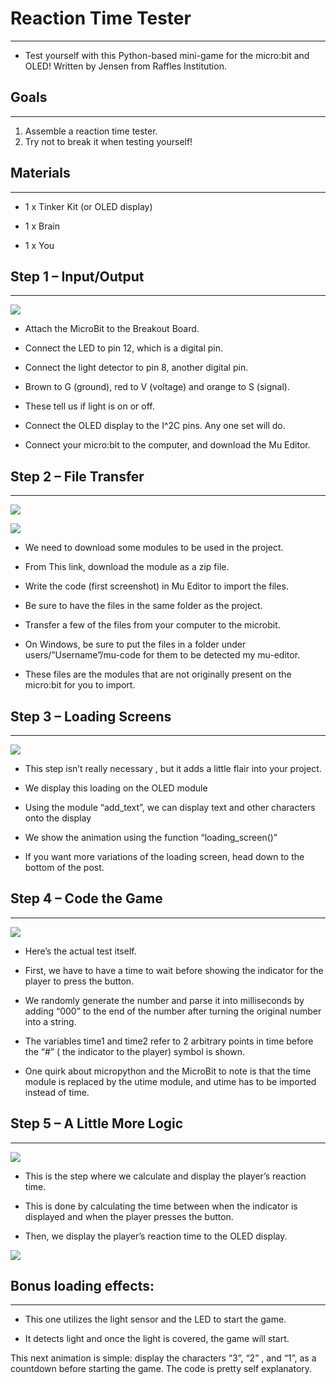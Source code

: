 
# Reaction Time Tester
---
- Test yourself with this Python-based mini-game for the micro:bit and OLED! Written by Jensen from Raffles Institution.



## Goals
---

 1. Assemble a reaction time tester.
 2. Try not to break it when testing yourself!

 
              
## Materials
---
- 1 x Tinker Kit (or OLED display)

- 1 x Brain

- 1 x You


## Step 1 – Input/Output
---

![](https://i.imgur.com/iEF8mjS.jpg)

- Attach the MicroBit to the Breakout Board.

- Connect the LED to pin 12, which is a digital pin.

- Connect the light detector to pin 8, another digital pin.

- Brown to G (ground), red to V (voltage) and orange to S (signal).

- These tell us if light is on or off.

- Connect the OLED display to the I^2C pins. Any one set will do.

- Connect your micro:bit to the computer, and download the Mu Editor.



## Step 2 – File Transfer
---

![](https://i.imgur.com/GTOykBX.png)

![](https://i.imgur.com/GheA49n.png)

- We need to download some modules to be used in the project.

- From This link, download the module as a zip file.

- Write the code (first screenshot)  in Mu Editor to import the files.

- Be sure to have the files in the same folder as the project.

- Transfer a few of the files from your computer to the microbit.

- On Windows, be sure to put the files in a folder under users/”Username”/mu-code for them to be detected my mu-editor.

- These files are the modules that are not originally present on the micro:bit for you to import.


## Step 3 – Loading Screens
---

![](https://i.imgur.com/a673xL0.png)


- This step isn’t really necessary , but it adds a little flair into your project.

- We display this loading on the OLED module

- Using the module “add_text”, we can display text and other characters onto the display

- We show the animation using the function “loading_screen()”

- If you want more variations of the loading screen, head down to the bottom of the post.


## Step 4 – Code the Game
---

![](https://i.imgur.com/FFzB46b.png)

- Here’s the actual test itself.

- First, we have to have a time to wait before showing the indicator for the player to press the button.

- We randomly generate the number and parse it into milliseconds by adding “000” to the end of the number after turning the original number into a string.

- The variables time1 and time2 refer to 2 arbitrary points in time before the “#” ( the indicator to the player) symbol is shown.

- One quirk about micropython and the MicroBit to note is that the time module is replaced by the utime module, and utime has to be imported instead of time.



## Step 5 – A Little More Logic
---

![](https://i.imgur.com/brOmadg.png)

- This is the step where we calculate and display the player’s reaction time.

- This is done by calculating the time between when the indicator is displayed and when the player presses the button.

- Then, we display the player’s reaction time to the OLED display.


![](https://i.imgur.com/siPzaXf.jpg)



## Bonus loading effects:
---

- This one utilizes the light sensor and the LED to start the game.

- It detects light and once the light is covered, the game will start.

This next animation is simple: display the characters “3”, “2” , and “1”, as a countdown before starting the game. The code is pretty self explanatory.
